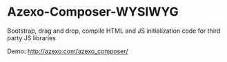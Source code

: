 Azexo-Composer-WYSIWYG
======================

Bootstrap, drag and drop, compile HTML and JS initialization code for third party JS libraries

Demo: http://azexo.com/azexo_composer/
